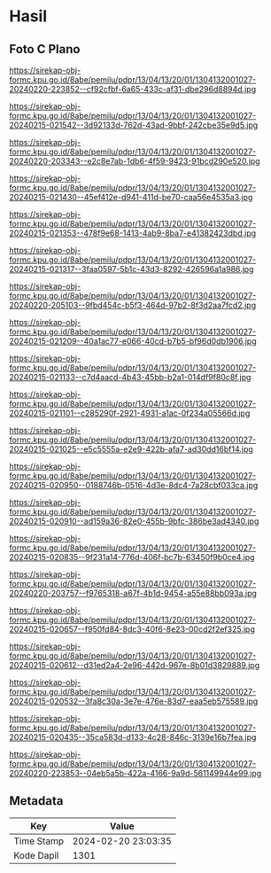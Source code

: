# Hasil

## Foto C Plano

https://sirekap-obj-formc.kpu.go.id/8abe/pemilu/pdpr/13/04/13/20/01/1304132001027-20240220-223852--cf92cfbf-6a65-433c-af31-dbe296d8894d.jpg

https://sirekap-obj-formc.kpu.go.id/8abe/pemilu/pdpr/13/04/13/20/01/1304132001027-20240215-021542--3d92133d-762d-43ad-9bbf-242cbe35e9d5.jpg

https://sirekap-obj-formc.kpu.go.id/8abe/pemilu/pdpr/13/04/13/20/01/1304132001027-20240220-203343--e2c8e7ab-1db6-4f59-9423-91bcd290e520.jpg

https://sirekap-obj-formc.kpu.go.id/8abe/pemilu/pdpr/13/04/13/20/01/1304132001027-20240215-021430--45ef412e-d941-411d-be70-caa56e4535a3.jpg

https://sirekap-obj-formc.kpu.go.id/8abe/pemilu/pdpr/13/04/13/20/01/1304132001027-20240215-021353--478f9e68-1413-4ab9-8ba7-e41382423dbd.jpg

https://sirekap-obj-formc.kpu.go.id/8abe/pemilu/pdpr/13/04/13/20/01/1304132001027-20240215-021317--3faa0597-5b1c-43d3-8292-426596a1a986.jpg

https://sirekap-obj-formc.kpu.go.id/8abe/pemilu/pdpr/13/04/13/20/01/1304132001027-20240220-205103--9fbd454c-b5f3-464d-97b2-8f3d2aa7fcd2.jpg

https://sirekap-obj-formc.kpu.go.id/8abe/pemilu/pdpr/13/04/13/20/01/1304132001027-20240215-021209--40a1ac77-e066-40cd-b7b5-bf96d0db1906.jpg

https://sirekap-obj-formc.kpu.go.id/8abe/pemilu/pdpr/13/04/13/20/01/1304132001027-20240215-021133--c7d4aacd-4b43-45bb-b2a1-014df9f80c8f.jpg

https://sirekap-obj-formc.kpu.go.id/8abe/pemilu/pdpr/13/04/13/20/01/1304132001027-20240215-021101--c285290f-2921-4931-a1ac-0f234a05566d.jpg

https://sirekap-obj-formc.kpu.go.id/8abe/pemilu/pdpr/13/04/13/20/01/1304132001027-20240215-021025--e5c5555a-e2e9-422b-afa7-ad30dd16bf14.jpg

https://sirekap-obj-formc.kpu.go.id/8abe/pemilu/pdpr/13/04/13/20/01/1304132001027-20240215-020950--0188746b-0516-4d3e-8dc4-7a28cbf033ca.jpg

https://sirekap-obj-formc.kpu.go.id/8abe/pemilu/pdpr/13/04/13/20/01/1304132001027-20240215-020910--ad159a36-82e0-455b-9bfc-386be3ad4340.jpg

https://sirekap-obj-formc.kpu.go.id/8abe/pemilu/pdpr/13/04/13/20/01/1304132001027-20240215-020835--9f231a14-776d-406f-bc7b-63450f9b0ce4.jpg

https://sirekap-obj-formc.kpu.go.id/8abe/pemilu/pdpr/13/04/13/20/01/1304132001027-20240220-203757--f9765318-a67f-4b1d-9454-a55e88bb093a.jpg

https://sirekap-obj-formc.kpu.go.id/8abe/pemilu/pdpr/13/04/13/20/01/1304132001027-20240215-020657--f950fd84-8dc3-40f6-8e23-00cd2f2ef325.jpg

https://sirekap-obj-formc.kpu.go.id/8abe/pemilu/pdpr/13/04/13/20/01/1304132001027-20240215-020612--d31ed2a4-2e96-442d-967e-8b01d3829889.jpg

https://sirekap-obj-formc.kpu.go.id/8abe/pemilu/pdpr/13/04/13/20/01/1304132001027-20240215-020532--3fa8c30a-3e7e-476e-83d7-eaa5eb575589.jpg

https://sirekap-obj-formc.kpu.go.id/8abe/pemilu/pdpr/13/04/13/20/01/1304132001027-20240215-020435--35ca583d-d133-4c28-846c-3139e16b7fea.jpg

https://sirekap-obj-formc.kpu.go.id/8abe/pemilu/pdpr/13/04/13/20/01/1304132001027-20240220-223853--04eb5a5b-422a-4166-9a9d-561149944e99.jpg


## Metadata

| Key        | Value               |
| ---------- | ------------------- |
| Time Stamp | 2024-02-20 23:03:35 |
| Kode Dapil | 1301                |



